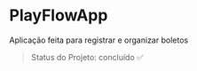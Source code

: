 # PlayFlowApp
Aplicação feita para registrar e organizar boletos

> Status do Projeto: concluído :white_check_mark:
